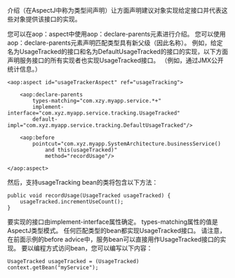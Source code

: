 介绍（在AspectJ中称为类型间声明）让方面声明建议对象实现给定接口并代表这些对象提供该接口的实现。

您可以在aop：aspect中使用aop：declare-parents元素进行介绍。 您可以使用aop：declare-parents元素声明匹配类型具有新父级（因此名称）。 例如，给定名为UsageTracked的接口和名为DefaultUsageTracked的接口的实现，以下方面声明服务接口的所有实现者也实现UsageTracked接口。 （例如，通过JMX公开统计信息。）

	<aop:aspect id="usageTrackerAspect" ref="usageTracking">
	
	    <aop:declare-parents
	        types-matching="com.xzy.myapp.service.*+"
	        implement-interface="com.xyz.myapp.service.tracking.UsageTracked"
	        default-impl="com.xyz.myapp.service.tracking.DefaultUsageTracked"/>
	
	    <aop:before
	        pointcut="com.xyz.myapp.SystemArchitecture.businessService()
	            and this(usageTracked)"
	            method="recordUsage"/>
	
	</aop:aspect>

然后，支持usageTracking bean的类将包含以下方法：

	public void recordUsage(UsageTracked usageTracked) {
	    usageTracked.incrementUseCount();
	}

要实现的接口由implement-interface属性确定。 types-matching属性的值是AspectJ类型模式。 任何匹配类型的bean都实现UsageTracked接口。 请注意，在前面示例的before advice中，服务bean可以直接用作UsageTracked接口的实现。 要以编程方式访问bean，您可以编写以下内容：

	UsageTracked usageTracked = (UsageTracked) context.getBean("myService");